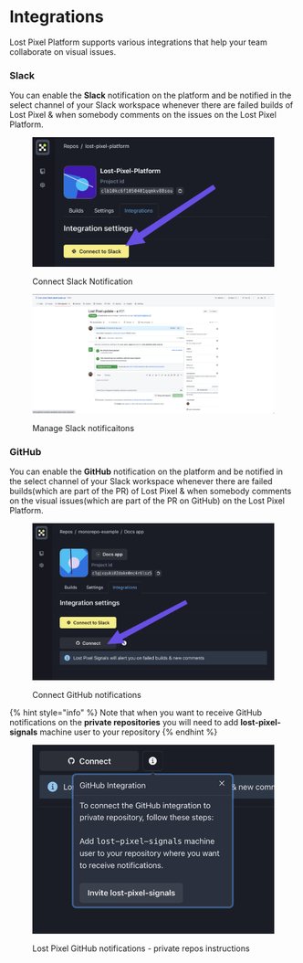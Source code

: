 # Integrations

Lost Pixel Platform supports various integrations that help your team collaborate on visual issues.

### Slack

You can enable the **Slack** notification on the platform and be notified in the select channel of your Slack workspace whenever there are failed builds of Lost Pixel & when somebody comments on the issues on the Lost Pixel Platform.

<figure><img src="../../.gitbook/assets/image (6).png" alt=""><figcaption><p>Connect Slack Notification</p></figcaption></figure>

<figure><img src="../../.gitbook/assets/image.png" alt=""><figcaption><p>Manage Slack notificaitons</p></figcaption></figure>

### GitHub

You can enable the **GitHub** notification on the platform and be notified in the select channel of your Slack workspace whenever there are failed builds(which are part of the PR) of Lost Pixel & when somebody comments on the visual issues(which are part of the PR on GitHub) on the Lost Pixel Platform.

<figure><img src="../../.gitbook/assets/image (7).png" alt=""><figcaption><p>Connect GitHub notifications</p></figcaption></figure>

{% hint style="info" %}
Note that when you want to receive GitHub notifications on the **private repositories** you will need to add **lost-pixel-signals** machine user to your repository
{% endhint %}

<figure><img src="../../.gitbook/assets/image (1).png" alt=""><figcaption><p>Lost Pixel GitHub notifications - private repos instructions</p></figcaption></figure>

